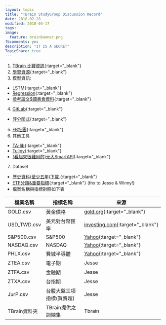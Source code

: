 ```yaml
---
layout: topic
title: "TBrain StudyGroup Discussion Record"
date: 2018-02-28
modified: 2018-04-17
tags:
image:
  feature: brainbanner.png
fbcomments: yes
description: "IT IS A SECRET"
TopicShare: true
---
```


1. [TBrain 比賽資訊](./TBrainCompInfo){:target="_blank"}
2. [學習資源](./Materials){:target="_blank"}
3. 模型資訊:
  * [LSTM](./LSTM){:target="_blank"}
  * [Regression](./Reg){:target="_blank"}
  * [參考論文$讀書會資料](https://drive.google.com/drive/folders/1FV9oZKuYcQo2NWabh0yNgXgkFKMttkhI?usp=sharing){:target="_blank"}
4. [GitLab](https://gitlab.com/tbrain-study/){:target="_blank"}
  * [評分函式](https://gitlab.com/tbrain-study/RatingFunctions_WHWang){:target="_blank"}
5. [FB社團](https://www.facebook.com/groups/2088733444739908/){:target="_blank"}
6. 其他工具
  * [TA-lib](https://github.com/mrjbq7/ta-lib){:target="_blank"}
  * [Tulipy](https://github.com/cirla/tulipy){:target="_blank"}
  * [(看起來很難用的)元大SmartAPI](http://www.yuantafutures.com.tw/pages/static-pages/service_future/product1_7.aspx?Node=65af4d99-3e51-4d4d-8802-ad5d9178187e&Show=LIST){:target="_blank"}
7. Dataset
  * [歷史資料(至少五年)下載 ](https://drive.google.com/open?id=1uEcnzjMrehnYUqVAjavUhmRUcOw8SDyv){:target="_blank"}
  * [ETF分類&重要指標](./rec.jpg){:target="_blank"} (thx to Jesse & Winny!)
  * 檔案名稱與指標對照如下表

| 檔案名稱  | 指標名稱 | 來源|
|----------|---------|-----|
| GOLD.csv | 黃金價格 | [gold.org](https://www.gold.org/research/download-the-gold-price-since-1978){:target="_blank"}|
| USD_TWD.csv |美元對台幣匯率 | [investing.com](https://www.investing.com/currencies/usd-twd-historical-data){:target="_blank"}|
| S&P500.csv | S&P500 | [Yahoo](https://finance.yahoo.com/quote/%5EGSPC/history?p=^GSPC){:target="_blank"}|
| NASDAQ.csv | NASDAQ | [Yahoo](https://finance.yahoo.com/quote/NDAQ?p=NDAQ){:target="_blank"}|
| PHLX.csv | 費城半導體 | [Yahoo](https://finance.yahoo.com/quote/NDAQ?p=NDAQ){:target="_blank"}|
| ZTEA.csv | 電子期 | Jesse |
| ZTFA.csv | 金融期 | Jesse |
| ZTXA.csv | 台指期 | Jesse |
| JurP.csv | 台股大盤三項指標(買賣超) | Jesse |
| TBrain資料夾 | TBrain提供之訓練集 | Tbrain |

